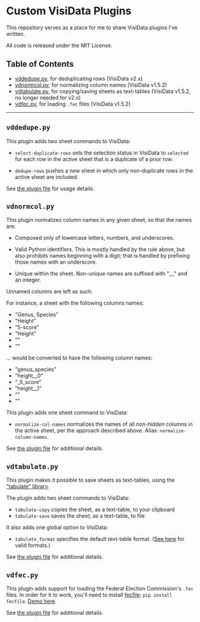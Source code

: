 # Custom VisiData Plugins

This repository serves as a place for me to share VisiData plugins I've written.

All code is released under the MIT License.

## Table of Contents

- [vddedupe.py](#vddedupepy), for deduplicating rows (VisiData v2.x)
- [vdnormcol.py](#vdnormcolpy), for normalizing column names (VisiData v1.5.2)
- [vdtabulate.py](#vdtabulatepy), for copying/saving sheets as text-tables (VisiData v1.5.2, no longer needed for v2.x)
- [vdfec.py](#vdfecpy), for loading `.fec` files (VisiData v1.5.2)

---

## `vddedupe.py`

This plugin adds two sheet commands to VisiData:

- `select-duplicate-rows` sets the selection status in VisiData to `selected` for each row in the active sheet that is a duplicate of a prior row.

- `dedupe-rows` pushes a new sheet in which only non-duplicate rows in the active sheet are included.

See [the plugin file](plugins/vddedupe.py) for usage details.

## `vdnormcol.py`

This plugin normalizes column names in any given sheet, so that the names are:

- Composed only of lowercase letters, numbers, and underscores.

- Valid Python identifiers. This is mostly handled by the rule above, but also prohibits names beginning with a digit; that is handled by prefixing those names with an underscore.

- Unique within the sheet. Non-unique names are suffixed with "__" and an integer.

Unnamed columns are left as such.

For instance, a sheet with the following columns names:

- "Genus, Species"
- "Height"
- "5-score"
- "Height"
- ""
- ""

... would be converted to have the following column names:

- "genus_species"
- "height__0"
- "_5_score"
- "height__1"
- ""
- ""

This plugin adds one sheet command to VisiData:

- `normalize-col-names` normalizes the names of all *non-hidden* columns in the active sheet, per the approach described above. Alias: `normalize-column-names`.

See [the plugin file](plugins/vdnormcol.py) for additional details.

## `vdtabulate.py`

This plugin makes it possible to save sheets as text-tables, using
the ["tabulate" library](https://bitbucket.org/astanin/python-tabulate).

The plugin adds two sheet commands to VisiData:

- `tabulate-copy` copies the sheet, as a text-table, to your clipboard
- `tabulate-save` saves the sheet, as a text-table, to file

It also adds one global option to VisiData:

- `tabulate_format` specifies the default text-table format. ([See here](https://bitbucket.org/astanin/python-tabulate#rst-header-table-format) for valid formats.)

See [the plugin file](plugins/vdtabulate.py) for additional details.

## `vdfec.py`

This plugin adds support for loading the Federal Election Commission's `.fec` files. In order for it to work, you'll need to install [fecfile](https://esonderegger.github.io/fecfile/): `pip install fecfile`. [Demo here](https://asciinema.org/a/Xyh2BFsUaOF0AlHTmMUbqQZPC).

See [the plugin file](plugins/vdfec.py) for additional details.

